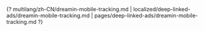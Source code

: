 {? multilang/zh-CN/dreamin-mobile-tracking.md | localized/deep-linked-ads/dreamin-mobile-tracking.md | pages/deep-linked-ads/dreamin-mobile-tracking.md ?}
